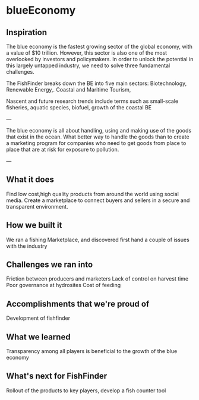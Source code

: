 # blueEconomy
## Inspiration
The blue economy is the fastest growing sector of the global economy, with a value of $10 trillion. However, this sector is also one of the most overlooked by investors and policymakers. In order to unlock the potential in this largely untapped industry, we need to solve three fundamental challenges.

The  FishFinder breaks down the BE into five main sectors: Biotechnology, Renewable Energy,. Coastal and Maritime Tourism,

Nascent and future research trends include terms such as small-scale fisheries, aquatic species, biofuel, growth of the coastal BE

—

The blue economy is all about handling, using and making use of the goods that exist in the ocean. What better way to handle the goods than to create a marketing program for companies who need to get goods from place to place that are at risk for exposure to pollution.

—


## What it does
Find low cost,high quality products from around the world using social media. Create a marketplace to connect buyers and sellers in a secure and transparent environment.
## How we built it
We ran a fishing Marketplace, and discovered first hand a couple of issues with the industry
## Challenges we ran into
Friction between producers and marketers
Lack of control on harvest time
Poor  governance at hydrosites
Cost of feeding
## Accomplishments that we're proud of
Development of fishfinder
## What we learned
Transparency among all players is beneficial to the growth of the blue economy
## What's next for FishFinder
Rollout of the products to key players, develop a fish counter tool
